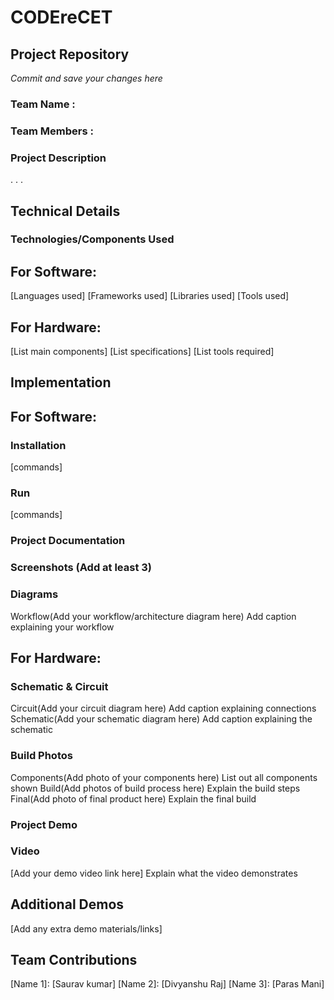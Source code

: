# CODEreCET

## Project Repository
*Commit and save your changes here*

### Team Name :
### Team Members :
### Project Description
.
.
.

## Technical Details

### Technologies/Components Used

## For Software:

[Languages used]
[Frameworks used]
[Libraries used]
[Tools used]

## For Hardware:

[List main components]
[List specifications]
[List tools required]

## Implementation

## For Software:

### Installation
[commands]

### Run
[commands]

### Project Documentation

### Screenshots (Add at least 3)

### Diagrams
Workflow(Add your workflow/architecture diagram here) Add caption explaining your workflow

## For Hardware:

### Schematic & Circuit
Circuit(Add your circuit diagram here) Add caption explaining connections
Schematic(Add your schematic diagram here) Add caption explaining the schematic

### Build Photos
Components(Add photo of your components here) List out all components shown
Build(Add photos of build process here) Explain the build steps
Final(Add photo of final product here) Explain the final build

### Project Demo

### Video
[Add your demo video link here] Explain what the video demonstrates

## Additional Demos
[Add any extra demo materials/links]

## Team Contributions
[Name 1]: [Saurav kumar]
[Name 2]: [Divyanshu Raj]
[Name 3]: [Paras Mani]
